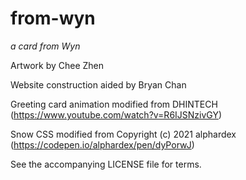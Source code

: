 # from-wyn
*a card from Wyn*

Artwork by Chee Zhen

Website construction aided by Bryan Chan

Greeting card animation modified from DHINTECH (https://www.youtube.com/watch?v=R6IJSNzivGY)

Snow CSS modified from Copyright (c) 2021 alphardex (https://codepen.io/alphardex/pen/dyPorwJ)

See the accompanying LICENSE file for terms.
